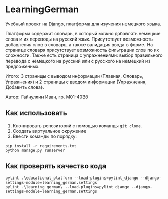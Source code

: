 # LearningGerman
Учебный проект на Django, платформа для изучения немецкого языка.

Платформа содержит словарь, в который можно добавлять немецкие слова и их переводы на русский язык. Присутствует возможность добавления слов в словарь, а также валидация ввода в форме. На странице словаря присутствует возможность фильтрации слов по их сложности. Также есть страница с упражнениями: выбор правильного перевода с немецкого на русский или с русского на немецкий из предложенных.

Итого: 3 страницы с выводом информации (Главная, Словарь, Упражнения) и 2 страницы с вводом информации (Упражнения, Добавить слова).

Автор: Гайнуллин Иван, гр. М01-403б

## Как использовать
1. Клонировать репозиторий с помощью команды `git clone`.
2. Создать виртуальное окружение
3. Ввести команды по порядку:
```
pip install -r requirements.txt
python manage.py runserver
```

## Как проверять качество кода
```
pylint .\educational_platform --load-plugins=pylint_django --django-settings-module=learning_german.settings
pylint .\learning_german\ --load-plugins=pylint_django --django-settings-module=learning_german.settings
```